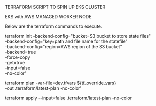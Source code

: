 TERRAFORM SCRIPT TO SPIN UP EKS CLUSTER

EKS with AWS MANAGED WORKER NODE

Below are the terraform commands to execute.

terraform init -backend-config="bucket=S3 bucket to store state files" \
            -backend-config="key=path and file name for the statefile" \
            -backend-config="region=AWS region of the S3 bucket" \
            -backend=true \
            -force-copy \
            -get=true \
            -input=false \
            -no-color'

terraform plan -var-file=dev.tfvars ${tf_override_vars} \
            -out .terraform/latest-plan -no-color'

terraform apply --input=false .terraform/latest-plan -no-color
